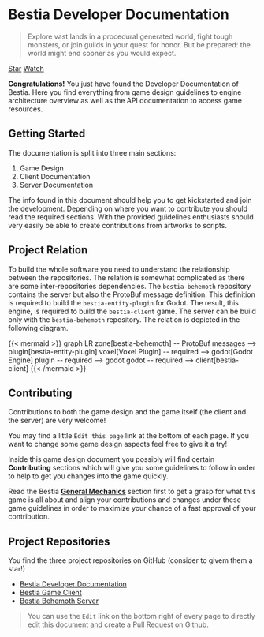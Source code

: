 # Bestia Developer Documentation

> Explore vast lands in a procedural generated world, fight tough monsters, or join guilds in your quest for honor.
> But be prepared: the world might end sooner as you would expect.

<a class="github-button" href="https://github.com/tfelix/bestia-docs" data-icon="octicon-star" data-size="large"
data-show-count="true" aria-label="Star tfelix/bestia-docs on GitHub">Star</a>
<a class="github-button" href="https://github.com/tfelix/bestia-docs/subscription" data-icon="octicon-eye"
data-size="large" data-show-count="true" aria-label="Watch tfelix/bestia-docs on GitHub">Watch</a>

**Congratulations!** You just have found the Developer Documentation of Bestia. Here you find everything from
game design guidelines to engine architecture overview as well as the API documentation to access game resources.

## Getting Started

The documentation is split into three main sections:

1. Game Design
2. Client Documentation
3. Server Documentation

The info found in this document should help you to get kickstarted and join the development. Depending on where you want to contribute you should read the required sections. With the provided guidelines enthusiasts should very easily be able to create contributions from artworks to scripts.

## Project Relation

To build the whole software you need to understand the relationship between the repositories. The relation is somewhat complicated as there are some inter-repositories dependencies. The `bestia-behemoth` repository contains the server but also the ProtoBuf message definition. This definition is required to build the `bestia-entity-plugin` for Godot. The result, this engine, is required to build the `bestia-client` game. The server can be build only with the `bestia-behemoth` repository. The relation is depicted in the following diagram.

{{< mermaid >}}
graph LR
  zone[bestia-behemoth] -- ProtoBuf messages --> plugin[bestia-entity-plugin]
  voxel[Voxel Plugin] -- required --> godot[Godot Engine]
  plugin -- required --> godot
  godot -- required --> client[bestia-client]
{{< /mermaid >}}

## Contributing

Contributions to both the game design and the game itself (the client and the server) are very welcome!

You may find a little `Edit this page` link at the bottom of each page. If you want to change some game design aspects feel free to give it a try!

Inside this game design document you possibly will find certain **Contributing** sections which will give you some guidelines to follow in order to help to get you changes into the game quickly.

Read the Bestia **[General Mechanics](/docs/mechanics)** section first to get a grasp for what this game is all about and align your contributions and changes under these game guidelines in order to maximize your chance of a fast approval of your contribution.

## Project Repositories

You find the three project repositories on GitHub (consider to givem them a star!)

* [Bestia Developer Documentation](https://github.com/tfelix/bestia-docs) <i class="fab fa-github"></i>
* [Bestia Game Client](https://github.com/tfelix/bestia-client) <i class="fab fa-github"></i>
* [Bestia Behemoth Server](https://github.com/tfelix/bestia-behemoth) <i class="fab fa-github"></i>

> You can use the `Edit` link on the bottom right of every page to directly edit this document and create a Pull Request
> on Github.

<script async defer src="https://buttons.github.io/buttons.js"></script>
